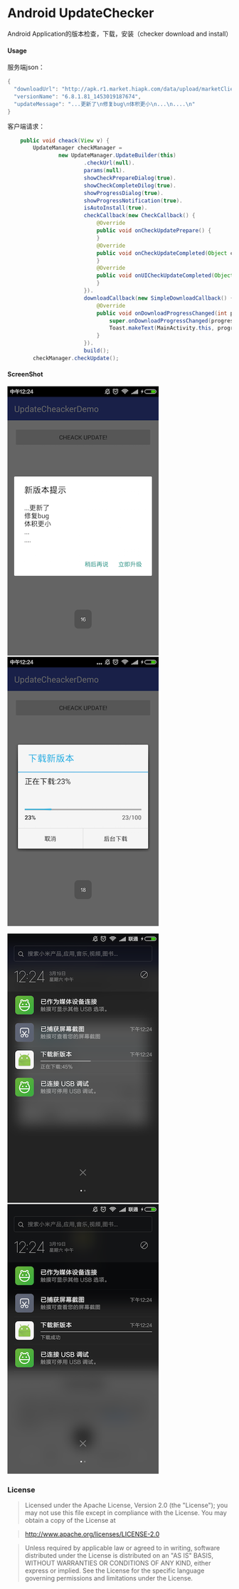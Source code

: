 Android UpdateChecker
===================

Android Application的版本检查，下载，安装（checker download and install）

#### Usage

服务端json：

``` java
{
  "downloadUrl": "http://apk.r1.market.hiapk.com/data/upload/marketClient/HiMarket6.8.1.81_1453019187674.apk",
  "versionName": "6.8.1.81_1453019187674",
  "updateMessage": "...更新了\n修复bug\n体积更小\n...\n....\n"
}
```

客户端请求：

```java
    public void cheack(View v) {
        UpdateManager checkManager =
                new UpdateManager.UpdateBuilder(this)
                        .checkUrl(null).
                        params(null).
                        showCheckPrepareDialog(true).
                        showCheckCompleteDilog(true).
                        showProgressDialog(true).
                        showProgressNotification(true).
                        isAutoInstall(true).
                        checkCallback(new CheckCallback() {
                            @Override
                            public void onCheckUpdatePrepare() {
                            }
                            @Override
                            public void onCheckUpdateCompleted(Object checkInfo) {
                            }
                            @Override
                            public void onUICheckUpdateCompleted(Object checkInfo) {
                            }
                        }).
                        downloadCallback(new SimpleDownloadCallback() {
                            @Override
                            public void onDownloadProgressChanged(int progress) {
                                super.onDownloadProgressChanged(progress);
                                Toast.makeText(MainActivity.this, progress + "", Toast.LENGTH_LONG).show();
                            }
                        }).
                        build();
        checkManager.checkUpdate();
```

#### ScreenShot
![UpdateChecker](screenshots/check.png "Update Check")
![UpdateChecker](screenshots/update.png "Update Dialog")

![UpdateChecker](screenshots/update1.png "Update Notification")
![UpdateChecker](screenshots/success.png "Update Success")


### License
>Licensed under the Apache License, Version 2.0 (the "License");
>you may not use this file except in compliance with the License.
>You may obtain a copy of the License at

>    http://www.apache.org/licenses/LICENSE-2.0

>Unless required by applicable law or agreed to in writing, software
>distributed under the License is distributed on an "AS IS" BASIS,
>WITHOUT WARRANTIES OR CONDITIONS OF ANY KIND, either express or implied.
>See the License for the specific language governing permissions and
>limitations under the License.